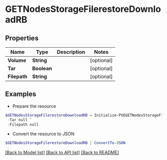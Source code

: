 # GETNodesStorageFilerestoreDownloadRB
## Properties

Name | Type | Description | Notes
------------ | ------------- | ------------- | -------------
**Volume** | **String** |  | [optional] 
**Tar** | **Boolean** |  | [optional] 
**Filepath** | **String** |  | [optional] 

## Examples

- Prepare the resource
```powershell
$GETNodesStorageFilerestoreDownloadRB = Initialize-PVEGETNodesStorageFilerestoreDownloadRB  -Volume null `
 -Tar null `
 -Filepath null
```

- Convert the resource to JSON
```powershell
$GETNodesStorageFilerestoreDownloadRB | ConvertTo-JSON
```

[[Back to Model list]](../README.md#documentation-for-models) [[Back to API list]](../README.md#documentation-for-api-endpoints) [[Back to README]](../README.md)

